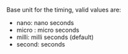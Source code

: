 Base unit for the timing, valid values are:

- nano: nano seconds
- micro : micro seconds
- milli: milli seconds (default)
- second: seconds
